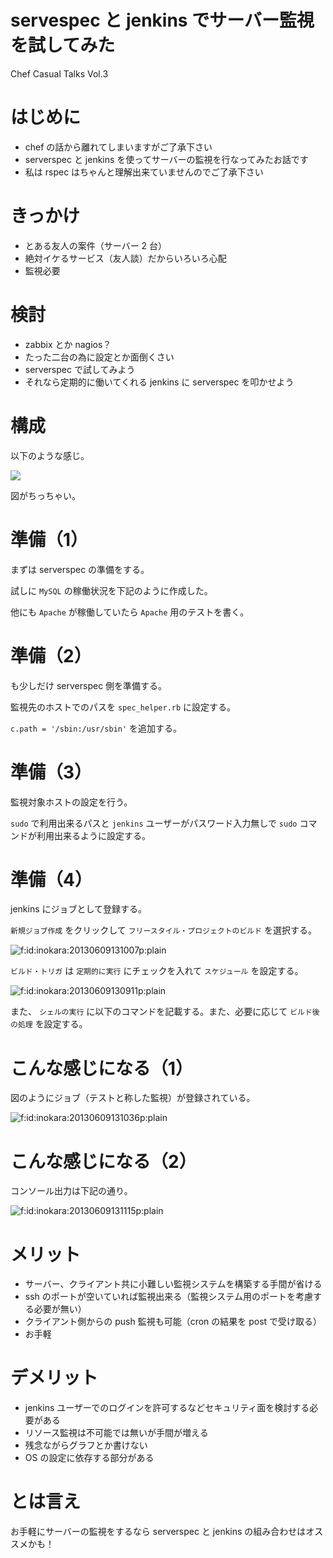 servespec と jenkins でサーバー監視を試してみた
==

Chef Casual Talks Vol.3

はじめに
==

 * chef の話から離れてしまいますがご了承下さい
 * serverspec と jenkins を使ってサーバーの監視を行なってみたお話です
 * 私は rspec はちゃんと理解出来ていませんのでご了承下さい

きっかけ
==

 * とある友人の案件（サーバー 2 台）
 * 絶対イケるサービス（友人談）だからいろいろ心配
 * 監視必要

検討
==

 * zabbix とか nagios？
  * たった二台の為に設定とか面倒くさい
 * serverspec で試してみよう
  * それなら定期的に働いてくれる jenkins に serverspec を叩かせよう

構成
==

以下のような感じ。

![](http://cdn-ak.f.st-hatena.com/images/fotolife/i/inokara/20130617/20130617171257.png)

図がちっちゃい。

準備（1）
==

まずは serverspec の準備をする。

試しに `MySQL` の稼働状況を下記のように作成した。

<script src="https://gist.github.com/inokappa/5737542.js"></script>

他にも `Apache` が稼働していたら `Apache` 用のテストを書く。

準備（2）
==

も少しだけ serverspec 側を準備する。

監視先のホストでのパスを `spec_helper.rb` に設定する。

<script src="https://gist.github.com/inokappa/5737514.js"></script>

`c.path = '/sbin:/usr/sbin'` を追加する。

準備（3）
==

監視対象ホストの設定を行う。

`sudo` で利用出来るパスと `jenkins` ユーザーがパスワード入力無しで `sudo` コマンドが利用出来るように設定する。

<script src="https://gist.github.com/inokappa/5737533.js"></script>

準備（4）
==

jenkins にジョブとして登録する。

`新規ジョブ作成` をクリックして `フリースタイル・プロジェクトのビルド` を選択する。

<p><span itemscope itemtype="http://schema.org/Photograph"><img src="http://cdn-ak.f.st-hatena.com/images/fotolife/i/inokara/20130609/20130609131007.png" alt="f:id:inokara:20130609131007p:plain" title="f:id:inokara:20130609131007p:plain" class="hatena-fotolife" itemprop="image"></span></p>

`ビルド・トリガ` は `定期的に実行` にチェックを入れて `スケジュール` を設定する。

<p><span itemscope itemtype="http://schema.org/Photograph"><img src="http://cdn-ak.f.st-hatena.com/images/fotolife/i/inokara/20130609/20130609130911.png" alt="f:id:inokara:20130609130911p:plain" title="f:id:inokara:20130609130911p:plain" class="hatena-fotolife" itemprop="image"></span></p>

また、 `シェルの実行` に以下のコマンドを記載する。また、必要に応じて `ビルド後の処理` を設定する。

こんな感じになる（1）
==

図のようにジョブ（テストと称した監視）が登録されている。

<p><span itemscope itemtype="http://schema.org/Photograph"><img src="http://cdn-ak.f.st-hatena.com/images/fotolife/i/inokara/20130609/20130609131036.png" alt="f:id:inokara:20130609131036p:plain" title="f:id:inokara:20130609131036p:plain" class="hatena-fotolife" itemprop="image"></span></p>

こんな感じになる（2）
==

コンソール出力は下記の通り。

<p><span itemscope itemtype="http://schema.org/Photograph"><img src="http://cdn-ak.f.st-hatena.com/images/fotolife/i/inokara/20130609/20130609131115.png" alt="f:id:inokara:20130609131115p:plain" title="f:id:inokara:20130609131115p:plain" class="hatena-fotolife" itemprop="image"></span></p>

メリット
==

 * サーバー、クライアント共に小難しい監視システムを構築する手間が省ける
 * ssh のポートが空いていれば監視出来る（監視システム用のポートを考慮する必要が無い）
 * クライアント側からの push 監視も可能（cron の結果を post で受け取る）
 * お手軽

デメリット
==

 * jenkins ユーザーでのログインを許可するなどセキュリティ面を検討する必要がある
 * リソース監視は不可能では無いが手間が増える
 * 残念ながらグラフとか書けない
 * OS の設定に依存する部分がある

とは言え
==

お手軽にサーバーの監視をするなら serverspec と jenkins の組み合わせはオススメかも！
